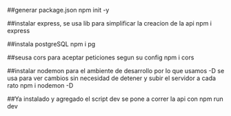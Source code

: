 ##generar package.json
npm init -y

##instalar express, se usa lib para simplificar la creacion de la api
npm i express

##instala postgreSQL 
npm i pg

##seusa cors para aceptar peticiones segun su config
npm i cors

##instalar nodemon para el ambiente de desarrollo por lo que usamos -D se usa para ver cambios sin necesidad de detener y subir el servidor a cada rato
npm i nodemon -D

##Ya instalado y agregado el script dev se pone a correr la api con
npm run dev